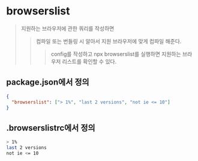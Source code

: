 # browserslist

> 지원하는 브라우저에 관한 쿼리를 작성하면
>
> > 컴파일 또는 번들링 시 알아서 지원 브라우저에 맞게 컴파일 해준다.
> >
> > > config를 작성하고 npx browserslist를 실행하면 지원하는 브라우저 리스트를 확인할 수 있다.

## package.json에서 정의

```json
{
  "browserslist": ["> 1%", "last 2 versions", "not ie <= 10"]
}
```

## .browserslistrc에서 정의

```sh
> 1%
last 2 versions
not ie <= 10
```
